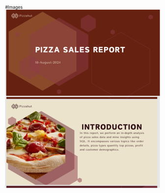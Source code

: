 #Images
![image alt](https://github.com/github-poojajadhav/Pizza_Sales/blob/a8e1af3041e23a2d70ead0a0c3ecaa73950d7e5d/Screenshot%20(202).png)
![image url](https://github.com/github-poojajadhav/Pizza_Sales/blob/5099f28fcb7adf81836e1a495b2b500eabe0619d/Screenshot%20(203).png)
